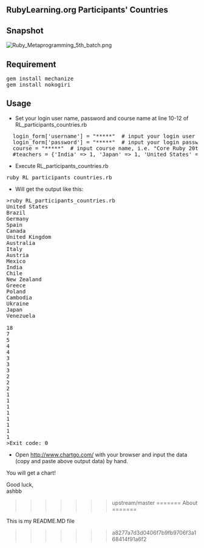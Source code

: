 RubyLearning.org Participants' Countries
--------------------------------------

Snapshot
---------
![Ruby_Metaprogramming_5th_batch.png](https://github.com/ashbb/ruby_learning_participants/raw/master/Ruby_Metaprogramming_5th_batch.png)


Requirement
------------

<pre>
gem install mechanize
gem install nokogiri
</pre>

Usage
------

- Set your login user name, password and course name at line 10-12 of RL_participants_countries.rb

<pre>
  login_form['username'] = "*****"  # input your login user name, i.e. "asakawa"
  login_form['password'] = "*****"  # input your login password, i.e. "12345"
  course = "*****"  # input course name, i.e. "Core Ruby 20th batch"
  #teachers = {'India' => 1, 'Japan' => 1, 'United States' => 1}
</pre>

- Execute RL_participants_countries.rb

<pre>
ruby RL_participants_countries.rb
</pre>

- Will get the output like this:

<pre>
>ruby RL_participants_countries.rb
United States
Brazil
Germany
Spain
Canada
United Kingdom
Australia
Italy
Austria
Mexico
India
Chile
New Zealand
Greece
Poland
Cambodia
Ukraine
Japan
Venezuela

18
7
5
4
4
3
3
3
2
2
2
1
1
1
1
1
1
1
1
>Exit code: 0
</pre>

- Open http://www.chartgo.com/ with your browser and input the data (copy and paste above output data) by hand.

You will get a chart!

Good luck,     
ashbb
>>>>>>> upstream/master
=======
About
=======

This is my README.MD file
>>>>>>> a8277a7d3d0406f7b9fb9706f3a168414f91a6f2
